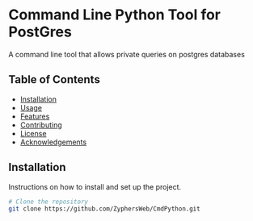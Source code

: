 # Command Line Python Tool for PostGres

A command line tool that allows private queries on postgres databases

## Table of Contents

- [Installation](#installation)
- [Usage](#usage)
- [Features](#features)
- [Contributing](#contributing)
- [License](#license)
- [Acknowledgements](#acknowledgements)

## Installation

Instructions on how to install and set up the project.

```bash
# Clone the repository
git clone https://github.com/ZyphersWeb/CmdPython.git
